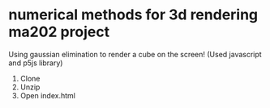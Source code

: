 # numerical methods for 3d rendering ma202 project
 Using gaussian elimination to render a cube on the screen!
 (Used javascript and p5js library)
 
1. Clone
2. Unzip
3. Open index.html
